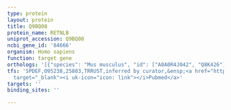 ```yaml
---
type: protein
layout: protein
title: Q9BQ08
protein_name: RETNLB
uniprot_accession: Q9BQ08
ncbi_gene_id: '84666'
organism: Homo sapiens
function: target gene
orthologs: '[{"species": "Mus musculus", "id": ["A0A0R4J042", "Q8K426"]}, {"species": "Rattus norvegicus", "id": ["G3V686", "Q6DV77"]}]'
tfs: 'SPDEF,O95238,25803,TRRUST,inferred by curator,&ensp;<a href="https://www.ncbi.nlm.nih.gov/pubmed/?term=19786015%5Buid%5D+OR+29087512%5Buid%5D"
  target="_blank"><i uk-icon="icon: link"></i>Pubmed</a>'
targets: ''
binding_sites: ''

---
```

